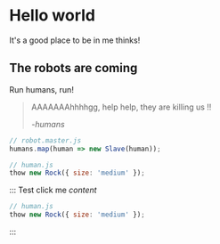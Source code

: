 # Hello world

It's a good place to be in me thinks!

## The robots are coming

Run humans, run!

> AAAAAAAhhhhgg, help help, they are killing us !!
>
> _-humans_

```js
// robot.master.js
humans.map(human => new Slave(human));
```

```js
// human.js
thow new Rock({ size: 'medium' });
```

::: Test click me _content_

```js
// human.js
thow new Rock({ size: 'medium' });
```

:::
